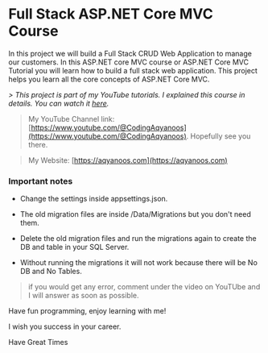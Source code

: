 
# Full Stack ASP.NET Core MVC Course

In this project we will build a Full Stack CRUD Web Application to manage our customers. In this ASP.NET core MVC course or ASP.NET Core MVC Tutorial you will learn how to build a full stack web application. This project helps you learn all the core concepts of ASP.NET Core MVC. 

_> This project is part of my YouTube tutorials. I explained this course in details. You can watch it [here](https://youtu.be/b7HCZJlchas?si=6aM6h6AhFbf0ZdC8)._


> My YouTube Channel link: [https://www.youtube.com/@CodingAqyanoos](https://www.youtube.com/@CodingAqyanoos). Hopefully see you there.

> My Website: [https://aqyanoos.com](https://aqyanoos.com)


### Important notes

- Change the settings inside appsettings.json.

- The old migration files are inside /Data/Migrations but you don't need them.

- Delete the old migration files and run the migrations again to create the DB and table in your SQL Server.

- Without running the migrations it will not work because there will be No DB and No Tables.


> if you would get any error, comment under the video on YouTUbe and I will answer as soon as possible.


Have fun programming, enjoy learning with me!

I wish you success in your career.

Have Great Times








